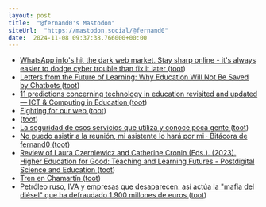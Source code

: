 ```yaml
---
layout: post
title:  "@fernand0's Mastodon"
siteUrl:  "https://mastodon.social/@fernand0"
date:  2024-11-08 09:37:38.766000+00:00
---
```

*  [WhatsApp info's hit the dark web market. Stay sharp online - it's always easier to dodge cyber trouble than fix it later ](https://safeonweb.be/en/news/whatsapp-infos-hit-dark-web-market-stay-sharp-online-its-always-easier-dodge-cyber-trouble-fi) ([toot](https://mastodon.social/@fernand0/113446660260699956))
*  [Letters from the Future of Learning: Why Education Will Not Be Saved by Chatbots ](https://nepc.colorado.edu/blog/why-educatio) ([toot](https://mastodon.social/@fernand0/113445654370222206))
*  [11 predictions concerning technology in education revisited and updated — ICT & Computing in Education ](https://www.ictineducation.org/home-page/11-predictions-concerning-technology-in-education-revisited-and-update) ([toot](https://mastodon.social/@fernand0/113444871219053725))
*  [Fighting for our web ](https://www.citationneeded.news/fighting-for-our-web) ([toot](https://mastodon.social/@fernand0/113443115554516757))
*  [ ](https://mastodon.social/users/fernand0/statuses/113443061818709892/activity) ([toot](https://mastodon.social/users/fernand0/statuses/113443061818709892/activity))
*  [La seguridad de esos servicios que utiliza y conoce poca gente ](http://fernand0.github.io//aeropuerto-SQL-seguridad) ([toot](https://mastodon.social/@fernand0/113442903001439634))
*  [No puedo asistir a la reunión, mi asistente lo hará por mi · Bitácora de fernand0 ](http://blog.elmundoesimperfecto.com/2024/11/07/reunion-ia-bot) ([toot](https://mastodon.social/@fernand0/113442858965566897))
*  [Review of Laura Czerniewicz and Catherine Cronin (Eds.). (2023). Higher Education for Good: Teaching and Learning Futures - Postdigital Science and Education ](https://link.springer.com/article/10.1007/s42438-024-00511-) ([toot](https://mastodon.social/@fernand0/113442849433262138))
*  [Tren en Chamartín ](https://avecesunafoto.wordpress.com/2024/11/07/tren-en-chamartin) ([toot](https://mastodon.social/@fernand0/113442782762492459))
*  [Petróleo ruso, IVA y empresas que desaparecen: así actúa la "mafia del diésel" que ha defraudado 1.900 millones de euros ](https://www.xataka.com/movilidad/te-venden-combustible-muy-barato-sospecha-se-investiga-mafia-diesel-defraudar-1-900-millones-euro) ([toot](https://mastodon.social/@fernand0/113442660463878538))
